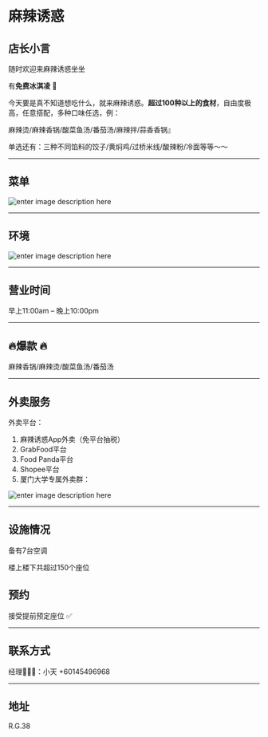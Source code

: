 ﻿# 麻辣诱惑

## 店长小言

随时欢迎来麻辣诱惑坐坐

有**免费冰淇凌** :icecream:

今天要是真不知道想吃什么，就来麻辣诱惑。**超过100种以上的食材**，自由度极高，任意搭配，多种口味任选，例：

麻辣烫/麻辣香锅/酸菜鱼汤/番茄汤/麻辣拌/蒜香香锅』

单选还有：三种不同馅料的饺子/黄焖鸡/过桥米线/酸辣粉/冷面等等～～

----------

## 菜单

 ![enter image description here](https://img.xmummap.com/G_spicytemptation_menu.webp)
 
----------

## 环境

![enter image description here](https://img.xmummap.com/G_spicytemptation_surd.webp)

----------

## 营业时间

早上11:00am – 晚上10:00pm

----------

## :fire:爆款 :fire:

麻辣香锅/麻辣烫/酸菜鱼汤/番茄汤

----------

## 外卖服务

外卖平台：  

1. 麻辣诱惑App外卖（免平台抽税）  
2. GrabFood平台  
3. Food Panda平台  
4. Shopee平台
5. 厦门大学专属外卖群：

![enter image description here](https://img.xmummap.com/G_spicytemptation_wechatcode.webp)



----------

## 设施情况

备有7台空调 

楼上楼下共超过150个座位

## 预约

接受提前预定座位 ✅

----------

## 联系方式

经理👨🏻‍💻：小天 +60145496968

----------

## 地址

R.G.38
